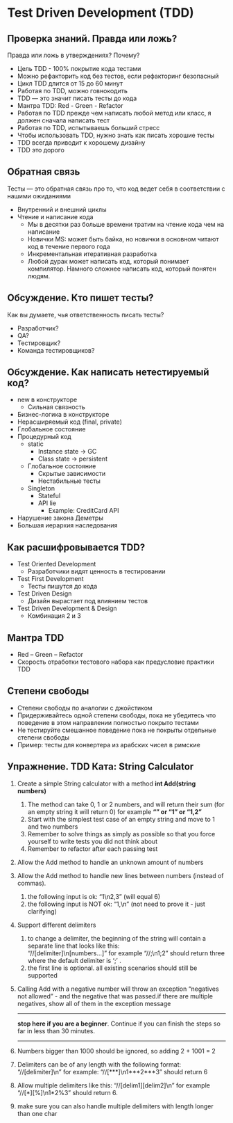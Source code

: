 # Test Driven Development (TDD)

## Проверка знаний. Правда или ложь?
Правда или ложь в утверждениях? Почему?
- Цель TDD - 100% покрытие кода тестами
- Можно рефакторить код без тестов, если рефакторинг безопасный
- Цикл TDD длится от 15 до 60 минут
- Работая по TDD, можно говнокодить
- TDD — это значит писать тесты до кода
- Мантра TDD: Red - Green - Refactor
- Работая по TDD прежде чем написать любой метод или класс, я должен сначала написать тест
- Работая по TDD, испытываешь больший стресс
- Чтобы использовать TDD, нужно знать как писать хорошие тесты
- TDD всегда приводит к хорошему дизайну
- TDD это дорого

## Обратная связь
Тесты — это обратная связь про то, что код ведет себя в соответствии с нашими ожиданиями
- Внутренний и внешний циклы
- Чтение и написание кода
  - Мы в десятки раз больше времени тратим на чтение кода чем на написание
  - Новички MS: может быть байка, но новички в основном читают код в течение первого года
  - Инкрементальная итеративная разработка
  - Любой дурак может написать код, который понимает компилятор. Намного сложнее написать код, который понятен людям.

## Обсуждение. Кто пишет тесты?
Как вы думаете, чья ответственность писать тесты?
- Разработчик?
- QA?
- Тестировщик?
- Команда тестировщиков?

## Обсуждение. Как написать нетестируемый код?
- new в конструкторе
  - Сильная связность
- Бизнес-логика в конструкторе
- Нерасширяемый код (final, private)
- Глобальное состояние
- Процедурный код
  - static
    - Instance state → GC
    - Class state → persistent
  - Глобальное состояние
    - Скрытые зависимости
    - Нестабильные тесты
  - Singleton
    - Stateful
    - API lie
      - Example: CreditCard API
- Нарушение закона Деметры
- Большая иерархия наследования

## Как расшифровывается TDD?
- Test Oriented Development
  - Разработчики видят ценность в тестировании
- Test First Development
  - Тесты пишутся до кода
- Test Driven Design
  - Дизайн вырастает под влиянием тестов
- Test Driven Development & Design
  - Комбинация 2 и 3

## Мантра TDD  
- Red – Green – Refactor
- Скорость отработки тестового набора как предусловие практики TDD

## Степени свободы
- Степени свободы по аналогии с джойстиком
- Придерживайтесь одной степени свободы, пока не убедитесь что поведение в этом направлении полностью покрыто тестами
- Не тестируйте смешанное поведение пока не покрыты отдельные степени свободы
- Пример: тесты для конвертера из арабских чисел в римские

## Упражнение. TDD Ката: String Calculator
1.  Create a simple String calculator with a method **int Add(string
    numbers)**
    1.  The method can take 0, 1 or 2 numbers, and will return their sum
        (for an empty string it will return 0) for example **“” or “1”
        or “1,2”**
    2.  Start with the simplest test case of an empty string and move to
        1 and two numbers
    3.  Remember to solve things as simply as possible so that you force
        yourself to write tests you did not think about
    4.  Remember to refactor after each passing test
2.  Allow the Add method to handle an unknown amount of numbers
3.  Allow the Add method to handle new lines between numbers (instead of
    commas). 
    1.  the following input is ok: “1\\n2,3”  (will equal 6)
    2.  the following input is NOT ok: “1,\\n” (not need to prove it - just clarifying)
1.  Support different delimiters
    1.  to change a delimiter, the beginning of the string will contain
        a separate line that looks like this:  
        “//\[delimiter\]\\n\[numbers…\]” for example “//;\\n1;2” should
        return three where the default delimiter is ‘;’ . 
    2.  the first line is optional. all existing scenarios should still
        be supported
2.  Calling Add with a negative number will throw an exception
    “negatives not allowed” - and the negative that was passed.if there
    are multiple negatives, show all of them in the exception message 

    ------------------------------------------------------------------------

    **stop here if you are a beginner**. Continue if you can finish the
    steps so far in less than 30 minutes. 

    ------------------------------------------------------------------------

3.  Numbers bigger than 1000 should be ignored, so adding 2 + 1001  = 2
4.  Delimiters can be of any length with the following format: 
    “//\[delimiter\]\\n” for example: “//\[\*\*\*\]\\n1\*\*\*2\*\*\*3”
    should return 6
5.  Allow multiple delimiters like this:  “//\[delim1\]\[delim2\]\\n”
    for example “//\[\*\]\[%\]\\n1\*2%3” should return 6.
6.  make sure you can also handle multiple delimiters with length longer
    than one char
